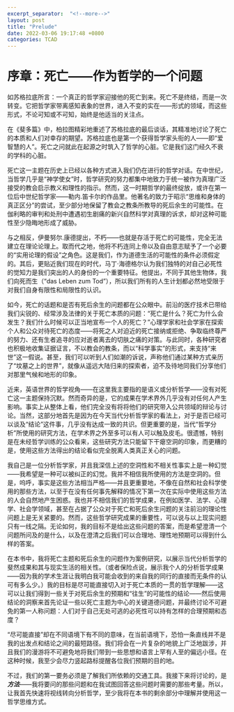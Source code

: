 ```yaml
---
excerpt_separator:  "<!--more-->"
layout: post
title: "Prelude"
date: 2022-03-06 19:17:48 +0800
categories: TCAD
---
```

# 序章：死亡——作为哲学的一个问题

如苏格拉底所言：一个真正的哲学家迎接他的死亡到来。死亡不是终结，而是一次转变。它把哲学家带离感知表象的世界，进入不变的实在——形式的领域，而这些形式，不论可知或不可知，始终是他适当的关注点。
<!--more-->

在《斐多篇》中，柏拉图精彩地重述了苏格拉底的最后谈话，其精准地讨论了死亡的本质和人们对幸存的期望。苏格拉底也是第一个获得哲学家头衔的人——即“爱智慧的人”。死亡之问就此在起源之时筑入了哲学的心脏。它是我们这门经久不衰的学科的心脏。

死亡这一主题在历史上已经以各种方式进入我们仍在进行的哲学对话。在中世纪，当哲学几乎是“神学使女”时，哲学研究的努力都集中地致力于统一被作为真理广泛接受的教会启示教义和理性的指示。然而，这一时期哲学的最终绽放，或许在第一位后中世纪哲学家——勒内.笛卡尔的作品里。他著名的致力于昭示“思维和身体的真正区分”的尝试，至少部分地保留了教会之教条所教导的死后余生的可能性。在伽利略的审判和处刑中遭遇初生剧痛的新兴自然科学对真理的诉求，却对这种可能性至少隐晦地形成了威胁。

与之相反，伊曼努尔.康德提出，不朽——也就是存活于死亡的可能性，完全无法建立在理论论理上。取而代之地，他将不朽连同上帝以及自由意志赋予了一个必要的“实用论理的假设”之角色。这是我们，作为道德生活的可能性的条件必须假定的。其后，更贴近我们现在的时代，马丁·海德格尔认为我们独特的对自己必死性的觉知力是我们突出的人的身份的一个重要特征。他提出，不同于其他生物体，我们向死而生（“das Leben zum Tod”），所以我们所有的人生计划都必然地受限于对我们自身有限性和局限性的认识。

如今，死亡的话题和是否有死后余生的问题都在公众眼中。前沿的医疗技术已带给我们尖锐的、经常涉及法律的关于死亡本质的问题：“死亡是什么？死亡为什么会发生？我们什么时候可以正当地宣布一个人的死亡？”心理学家和社会学家在探索个人和公众对待死亡的态度——将死之人对迫近的死亡接纳或拒绝、争取临终尊严的努力、还有生者追寻的应对逝者离去的切肤之痛的对策。与此同时，各种研究者也积极地收集证据证言，不以教会的教条，而以“科学事实”的形式，来支持“来世”这一假说。甚至，我们可以听到人们如潮的诉说，声称他们通过某种方式亲历了“坟墓之上的世界”，就像从遥远大陆归来的探索者，迫不及待地同我们分享他们对那里气候和地形的印象。

近来，英语世界的哲学视角——在这里我主要指的是语义或分析哲学——没有对死亡这一主题保持沉默。然而奇异的是，它的成果在学术界外几乎没有对任何人产生影响。事实上从整体上看，他们完全没有将将他们的研究带入公共领域的辩论与讨论。当然，这部分地首先是因为在今天当代分析哲学家的看法上，对于是否已经可以谈及“结论”这件事，几乎没有达成一致的共识。但更重要的是，当代“哲学分析”所使用的研究方法，在学术界之外至多可以有人可以触及皮毛。很遗憾，特别是在未经哲学训练的公众看来，这些研究方法只能留下干瘪空洞的印象，而更糟的是，使用这些方法得出的结论看似完全脱离人类真正关心的问题。

我自己是一位分析哲学家，并且我深信上述的空洞性和不相关性事实上是一种幻觉——我希望是一种可以被纠正的幻觉。我并不相信我所使用的方法是空洞的。但是，呜呼，事实是这些方法相当严格——并且更重要地，不像在自然和社会科学使用的那些方法，以至于在没有任何事先解释的情况下第一次在实际中使用这些方法的人会自然地产生困惑。我也并不相信我们的哲学成果，在例如医学、法学、心理学、社会学领域，甚至在占据了公众对于死亡和死后余生问题的关注前沿的理论性问题上是无关紧要的。然而，这些哲学研究成果的重要性，可以说与以上现实问题只有一线之隔。无论如何，我的目标不是给出这些问题的答案，而是希望澄清一个问题所问及的是什么，以及在澄清之后我们可以合理地、理性地预期可以得到什么样的答案。

在本书中，我将死亡主题和死后余生的问题作为案例研究，以展示当代分析哲学的斐然成果和其与现实生活的相关性。（或者保险点说，展示我个人的分析哲学成果——因为我的学术生涯让我明白我可能会收到的来自我的同行的直接而无条件的认可有多么少。）我的目标是尽可能直接切入对于死亡本质的一贯的哲学理解——这可以让我们得到一些关于对死后余生的预期和“往生”的可能性的结论——然后使用结论的洞察来首先论证一些以死亡主题为中心的关键道德问题，并最终讨论不可避免的第一人称问题：人们对于自己无处可逃的必死性可以持有怎样的合理预期和态度？

“尽可能直接”却在不同语境下有不同的意味，在当前语境下，恐怕一条直线并不是我的出发点和结论之间的最短路径。我们将会在一片复杂的地貌上广泛地跋涉，并且我们的漫游将不可避免地将我们带到一些思想和语言上罕有人至的偏远小径。在这种时候，我至少会尽力竖起路标提醒各位我们预期的目的地。

不过，我们的第一要务必须是了解我们所依赖的交通工具。我接下来将讨论的，是***方法***——我将要问的那些问题和在我试图回答这些问题时需要的那些考量。所以，让我首先快速将视线转向分析哲学，至少我将在本书的剩余部分中理解并使用这一哲学思维方式。
